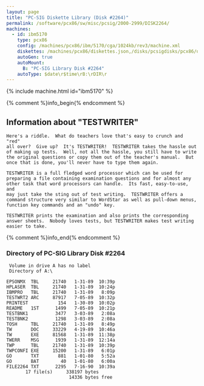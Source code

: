 ```yaml
---
layout: page
title: "PC-SIG Diskette Library (Disk #2264)"
permalink: /software/pcx86/sw/misc/pcsig/2000-2999/DISK2264/
machines:
  - id: ibm5170
    type: pcx86
    config: /machines/pcx86/ibm/5170/cga/1024kb/rev3/machine.xml
    diskettes: /machines/pcx86/diskettes.json,/disks/pcsigdisks/pcx86/diskettes.json
    autoGen: true
    autoMount:
      B: "PC-SIG Library Disk #2264"
    autoType: $date\r$time\rB:\rDIR\r
---
```


{% include machine.html id="ibm5170" %}

{% comment %}info_begin{% endcomment %}

## Information about "TESTWRITER"

    Here's a riddle.  What do teachers love that's easy to crunch and "red"
    all over?  Give up?  It's TESTWRITER!  TESTWRITER takes the hassle out
    of making up tests.  Well, not all the hassle, you still have to write
    the original questions or copy them out of the teacher's manual.  But
    once that is done, you'll never have to type them again.
    
    TESTWRITER is a full fledged word processor which can be used for
    preparing a file containing examination questions and for almost any
    other task that word processors can handle.  Its fast, easy-to-use, and
    may just take the sting out of test writing.  TESTWRITER offers a
    command structure very similar to WordStar as well as pull-down menus,
    function key commands and an "undo" key.
    
    TESTWRITER prints the examination and also prints the corresponding
    answer sheets.  Nobody loves tests, but TESTWRITER makes test writing
    easier to take.
{% comment %}info_end{% endcomment %}


### Directory of PC-SIG Library Disk #2264

     Volume in drive A has no label
     Directory of A:\

    EPSONMX  TBL     21740   1-31-89  10:39p
    HPLASER  TBL     21740   1-31-89  10:24p
    IBMPRO   TBL     21740   1-31-89   8:09p
    TESTWRT2 ARC     87917   7-05-89  10:32p
    PRINTEST           154   1-30-89  10:02p
    README   1ST      1499   7-05-89  10:21p
    TESTBNK1          3477   3-03-89   2:08a
    TESTBNK2          1298   3-03-89   2:08a
    TOSH     TBL     21740   1-31-89   8:49p
    TW       DOC     33229   4-19-89  10:46a
    TW       EXE     81568   1-31-89  11:38p
    TWERR    MSG      1939   1-31-89  12:14a
    TWP      TBL     21740   1-31-89  10:39p
    TWPCONFI EXE     15200   1-31-89   6:01p
    GO       TXT       881   1-01-80   5:52a
    GO       BAT        40   1-01-80   6:00a
    FILE2264 TXT      2295   7-16-90  10:39a
           17 file(s)     338197 bytes
                           14336 bytes free
